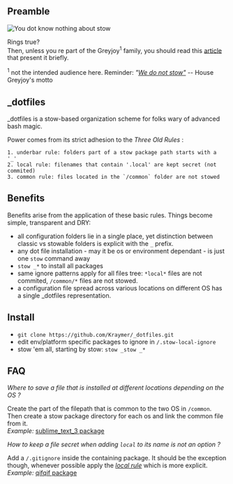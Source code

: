 Preamble
--------

![You dot know nothing about stow](https://dl.dropboxusercontent.com/u/1026715/github/_dotfiles/ygritte-meme.jpg)

Rings true?  
Then, unless you re part of the Greyjoy<sup>1</sup> family, you should read this [article](http://brandon.invergo.net/news/2012-05-26-using-gnu-stow-to-manage-your-dotfiles.html) that present it briefly.

<sup>1</sup> not the intended audience here. Reminder: *"[We do not stow"](https://scifi.stackexchange.com/questions/4222/what-does-house-greyjoys-motto-we-do-not-sow-mean)* -- House Greyjoy's motto

_dotfiles
---------

_dotfiles is a stow-based organization scheme for folks wary of advanced
bash magic.

Power comes from its strict adhesion to the *Three Old Rules* :

    1. underbar rule: folders part of a stow package path starts with a '_'
    2. local rule: filenames that contain '.local' are kept secret (not commited)
    3. common rule: files located in the `/common` folder are not stowed

Benefits
--------

Benefits arise from the application of these basic rules. 
Things become simple, transparent and DRY:

- all configuration folders lie in a single place, yet distinction between
  classic vs stowable folders is explicit with the `_` prefix.
- any dot file installation - may it be os or environment dependant - is just one `stow` command away
- `stow _*` to install all packages
- same ignore patterns apply for all files tree: `*local*` files are not commited, `/common/*` files are not stowed.
- a configuration file spread across various locations on different OS has a single _dotfiles representation.

Install
-------

- `git clone https://github.com/Kraymer/_dotfiles.git`
- edit env/platform specific packages to ignore in `/.stow-local-ignore`
- stow 'em all, starting by stow: `stow _stow _*`

FAQ
---

*Where to save a file that is installed at different locations depending on the OS ?*

Create the part of the filepath that is common to the two OS in `/common`. Then create a stow package directory for each os and link the common file from it.  
*Example:* [sublime_text_3 package](https://github.com/Kraymer/_dotfiles/tree/master/_sublime_text_3-linux/.config/sublime-text-3)

*How to keep a file secret when adding `local` to its name is not an option ?*

Add a `/.gitignore` inside the containing package. It should be the exception though, whenever possible apply the *[local rule](https://github.com/Kraymer/_dotfiles#_dotfiles)* which is more explicit.  
*Example:* [qifqif package](https://github.com/Kraymer/_dotfiles/tree/master/_qifqif)
